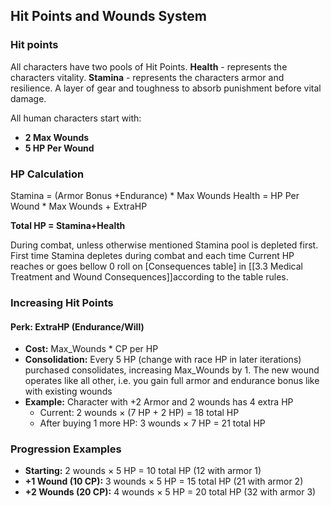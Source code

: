 ## Hit Points and Wounds System

### Hit points
All characters have two pools of Hit Points.
**Health** - represents the characters vitality.
**Stamina**  - represents the characters armor and resilience. A layer of gear and toughness to absorb punishment before vital damage. 

All human characters start with:
- **2 Max Wounds**  
- **5 HP Per Wound**
### HP Calculation
Stamina = (Armor Bonus +Endurance) * Max Wounds
Health = HP Per Wound * Max Wounds + ExtraHP

**Total HP = Stamina+Health**

During combat, unless otherwise mentioned Stamina pool is depleted first. 
First time Stamina depletes during combat and each time Current HP reaches or goes bellow 0 roll on [Consequences table] in [[3.3 Medical Treatment and Wound Consequences]]according to the table rules.

### Increasing Hit Points

#### Perk: ExtraHP (Endurance/Will)
- **Cost:** Max_Wounds * CP per HP
- **Consolidation:** Every 5 HP (change with race HP in later iterations) purchased consolidates, increasing Max_Wounds by 1.  The new wound operates like all other, i.e.  you gain full armor and endurance bonus like with existing wounds
- **Example:** Character with +2 Armor and 2 wounds has 4 extra HP
  - Current: 2 wounds × (7 HP + 2 HP) = 18 total HP  
  - After buying 1 more HP: 3 wounds × 7 HP = 21 total HP

### Progression Examples
- **Starting:** 2 wounds × 5 HP = 10 total HP (12 with armor 1)
- **+1 Wound (10 CP):** 3 wounds × 5 HP = 15 total HP (21 with armor 2)
- **+2 Wounds (20 CP):** 4 wounds × 5 HP = 20 total HP (32 with armor 3)